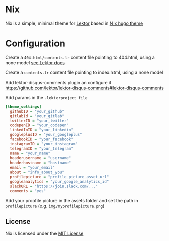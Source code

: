 # Nix

Nix is a simple, minimal theme for [Lektor](https://www.getlektor.com/) based in [Nix hugo theme](https://github.com/LordMathis/hugo-theme-nix)

# Configuration

Create a `404.html/contents.lr` content file pointing to 404.html, using a none model [see Lektor docs](https://www.getlektor.com/docs/guides/error-pages)

Create a `contents.lr` content file pointing to index.html, using a none model

Add lektor-disqus-comments plugin an configure it https://github.com/lektor/lektor-disqus-comments#lektor-disqus-comments

Add params in the `.lektorproject file`

```ini
[theme_settings]
  githubID = "your_github"
  gitlabId = "your_gitlab"
  twitterID = "your_twitter"
  codepenID = "your_codepen"
  linkedInID = "your_linkedin"
  googleplusID = "your_googleplus"
  facebookID = "your_facebook"
  instagramID = "your_instagram"
  telegramID = "your_telegram"
  name = "your_name"
  headerusername = "username"
  headerhostname = "hostname"
  email = "your_email"
  about = "info_about_you"
  profilepicture = "profile_picture_asset_url"
  googleanalytics = "your_google_analytics_id"
  slackURL = "https://join.slack.com/..."
  comments = "yes"
```

Add your proofile picture in the assets folder and set the path in `profilepicture` (e.g. `img/myprofilepicture.png`)

## License

Nix is licensed under the [MIT License](LICENSE.md)
